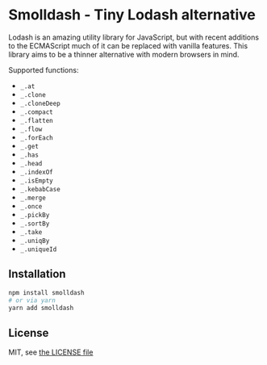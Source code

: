 # Smolldash - Tiny Lodash alternative

Lodash is an amazing utility library for JavaScript, but with recent additions to the ECMAScript much of it can be replaced with vanilla features. This library aims to be a thinner alternative with modern browsers in mind.

Supported functions:

- `_.at`
- `_.clone`
- `_.cloneDeep`
- `_.compact`
- `_.flatten`
- `_.flow`
- `_.forEach`
- `_.get`
- `_.has`
- `_.head`
- `_.indexOf`
- `_.isEmpty`
- `_.kebabCase`
- `_.merge`
- `_.once`
- `_.pickBy`
- `_.sortBy`
- `_.take`
- `_.uniqBy`
- `_.uniqueId`

## Installation

```bash
npm install smolldash
# or via yarn
yarn add smolldash
```

## License

MIT, see [the LICENSE file](./LICENSE)

